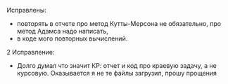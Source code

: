 Исправлены:
- повторять в отчете про метод Кутты-Мерсона не обязательно, про метод Адамса надо написать,
- в коде мого повторных вычислений.

2 Исправление:
- Долго думал что значит КР: отчет и код про краевую задачу, а не курсовую. 
Оказывается я не те файлы загрузил, прошу прощения
